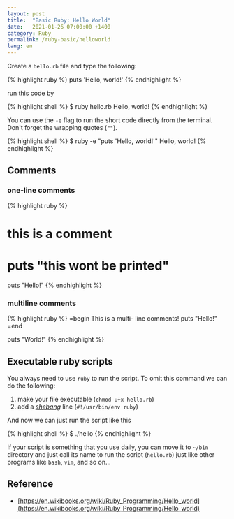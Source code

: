 ```yaml
---
layout: post
title:  "Basic Ruby: Hello World"
date:   2021-01-26 07:00:00 +1400
category: Ruby
permalink: /ruby-basic/helloworld
lang: en
---
```


Create a `hello.rb` file and type the following:

{% highlight ruby %}
puts 'Hello, world!'
{% endhighlight %}

run this code by

{% highlight shell %}
$ ruby hello.rb
Hello, world!
{% endhighlight %}

You can use the `-e` flag to run the short code directly from the terminal. Don't forget the wrapping quotes (`""`).

{% highlight shell %}
$ ruby -e "puts 'Hello, world!'"
Hello, world!
{% endhighlight %}

## Comments

### one-line comments

{% highlight ruby %}
# this is a comment
# puts "this wont be printed"

puts "Hello!"
{% endhighlight %}

### multiline comments

{% highlight ruby %}
=begin
This is a multi-
line comments!
puts "Hello!"
=end

puts "World!"
{% endhighlight %}

## Executable ruby scripts

You always need to use `ruby` to run the script.
To omit this command we can do the following:

1. make your file executable (`chmod u+x hello.rb`)
2. add a *[shebang](https://en.wikibooks.org/wiki/Ruby_Programming/Hello_world)* line (`#!/usr/bin/env ruby`)

And now we can just run the script like this

{% highlight shell %}
$ ./hello
{% endhighlight %}

If your script is something that you use daily, you can move it to `~/bin` directory and just call its name to run the script (`hello.rb`) just like other programs like `bash`, `vim`, and so on...

## Reference

- [https://en.wikibooks.org/wiki/Ruby_Programming/Hello_world](https://en.wikibooks.org/wiki/Ruby_Programming/Hello_world)